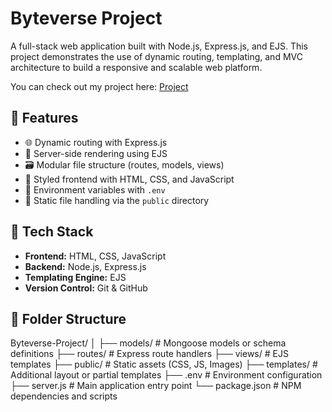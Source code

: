 # Byteverse Project

A full-stack web application built with Node.js, Express.js, and EJS. This project demonstrates the use of dynamic routing, templating, and MVC architecture to build a responsive and scalable web platform.

You can check out my project here: [Project](https://github.com/OmkarDev28/Byteverse-Project)


## 🚀 Features

- 🌐 Dynamic routing with Express.js
- 📄 Server-side rendering using EJS
- 🗃️ Modular file structure (routes, models, views)
- 🎨 Styled frontend with HTML, CSS, and JavaScript
- 🔐 Environment variables with `.env`
- 📁 Static file handling via the `public` directory

## 🧱 Tech Stack

- **Frontend:** HTML, CSS, JavaScript
- **Backend:** Node.js, Express.js
- **Templating Engine:** EJS
- **Version Control:** Git & GitHub

## 📂 Folder Structure
Byteverse-Project/ │ ├── models/ # Mongoose models or schema definitions ├── routes/ # Express route handlers ├── views/ # EJS templates ├── public/ # Static assets (CSS, JS, Images) ├── templates/ # Additional layout or partial templates ├── .env # Environment configuration ├── server.js # Main application entry point └── package.json # NPM dependencies and scripts
